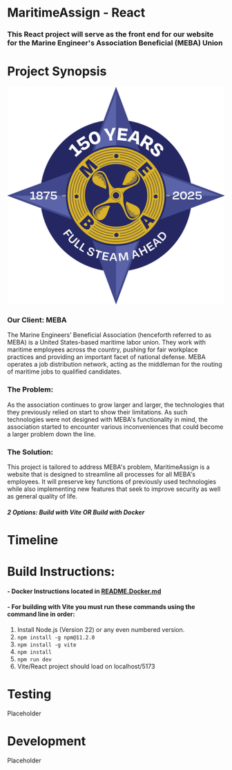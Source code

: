 # MaritimeAssign - React

### This React project will serve as the front end for our website for the Marine Engineer's Association Beneficial (MEBA) Union


# Project Synopsis
![Meba Logo](https://github.com/Maritime-Assign/ReactProject/blob/main/src/assets/MebaLogoOfficial.png?raw=true)
### Our Client: MEBA
The Marine Engineers’ Beneficial Association (henceforth referred to as MEBA) is a United States-based maritime labor union. They work with maritime employees across the country, pushing for fair workplace practices and providing an important facet of national defense. MEBA operates a job distribution network, acting as the middleman for the routing of maritime jobs to qualified candidates.

### The Problem:
As the association continues to grow larger and larger, the technologies that they previously relied on start to show their limitations. As such technologies were not designed with MEBA's functionality in mind, the association started to encounter various inconveniences that could become a larger problem down the line.

### The Solution:
This project is tailored to address MEBA's problem, MaritimeAssign is a website that is designed to streamline all processes for all MEBA's employees. It will preserve key functions of previously used technologies while also implementing new features that seek to improve security as well as general quality of life. 
##### 2 Options: Build with Vite OR Build with Docker

# Timeline

# Build Instructions:
#### - Docker Instructions located in [README.Docker.md](https://github.com/Maritime-Assign/ReactProject/blob/main/README.md)

#### - For building with Vite you must run these commands using the command line in order:

1. Install Node.js (Version 22) or any even numbered version.
2. `npm install -g npm@11.2.0`
3. `npm install -g vite`
4. `npm install`
5. `npm run dev`
6. Vite/React project should load on localhost/5173

# Testing
Placeholder
# Development
Placeholder
